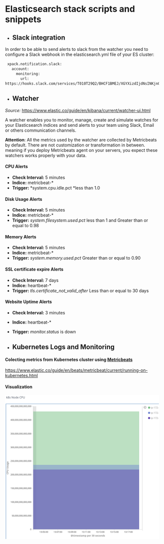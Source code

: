 
# Elasticsearch stack scripts and snippets


- ## Slack integration
In order to be able to send alerts to slack from the watcher you need to configure a Slack webhook in the elasticsearch.yml file of your ES cluster:

```
 xpack.notification.slack:
   account:
     monitoring:
       url: https://hooks.slack.com/services/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K
```


- ## Watcher

*Source:* https://www.elastic.co/guide/en/kibana/current/watcher-ui.html

A watcher enables you to monitor, manage, create and simulate watches for your Elasticsearch indices and send alerts to your team using Slack, Email or others communication channels.

**Attention**: All the metrics used by the watcher are collected by Metricbeats by default. There are not customization or transformation in between. meaning if you deploy Metricbeats agent on your servers, you expect these watchers works properly with your data.



#### CPU Alerts
- **Check Interval:** 5 minutes
- **Indice:** metricbeat-*
- **Trigger:** *system.cpu.idle.pct *less than 1.0

#### Disk  Usage Alerts
- **Check Interval:** 5 minutes
- **Indice:** metricbeat-*
- **Trigger:** *system.filesystem.used.pct* less than 1 and Greater than or equal to 0.98

#### Memory Alerts
- **Check Interval:** 5 minutes
- **Indice:** metricbeat-*
- **Trigger:** *system.memory.used.pct* Greater than or equal to 0.90

#### SSL certificate expire Alerts
- **Check Interval:** 7 days
- **Indice:** heartbeat-*
- **Trigger:** *tls.certificate_not_valid_after* Less than or equal to 30 days

#### Website Uptime Alerts
- **Check Interval:** 3 minutes
- **Indice:** heartbeat-*
- **Trigger:**  *monitor.status* is down


- ## Kubernetes Logs and Monitoring

#### Colecting metrics from Kubernetes cluster using [Metricbeats](https://www.elastic.co/es/products/beats/metricbeat "Metricbeats")

https://www.elastic.co/guide/en/beats/metricbeat/current/running-on-kubernetes.html
#### Visualization

![K8s Node CPU](https://github.com/albertollamaso/elk/blob/master/images/nodescpu.png)